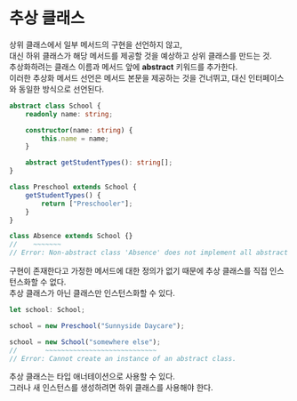 # 추상 클래스
상위 클래스에서 일부 메서드의 구현을 선언하지 않고,  
대신 하위 클래스가 해당 메서드를 제공할 것을 예상하고 상위 클래스를 만드는 것.  
추상화하려는 클래스 이름과 메서드 앞에 **abstract** 키워드를 추가한다.  
이러한 추상화 메서드 선언은 메서드 본문을 제공하는 것을 건너뛰고, 대신 인터페이스와 동일한 방식으로 선언된다.
```typescript
abstract class School {
    readonly name: string;

    constructor(name: string) {
        this.name = name;
    }

    abstract getStudentTypes(): string[];
}

class Preschool extends School {
    getStudentTypes() {
        return ["Preschooler"];
    }
}

class Absence extends School {}
//    ~~~~~~~
// Error: Non-abstract class 'Absence' does not implement all abstract members of 'School'
```
구현이 존재한다고 가정한 메서드에 대한 정의가 없기 때문에 추상 클래스를 직접 인스턴스화할 수 없다.  
추상 클래스가 아닌 클래스만 인스턴스화할 수 있다.
```typescript
let school: School;

school = new Preschool("Sunnyside Daycare");

school = new School("somewhere else");
//       ~~~~~~~~~~~~~~~~~~~~~~~~~~~~
// Error: Cannot create an instance of an abstract class.
```
추상 클래스는 타입 애너테이션으로 사용할 수 있다.  
그러나 새 인스턴스를 생성하려면 하위 클래스를 사용해야 한다.